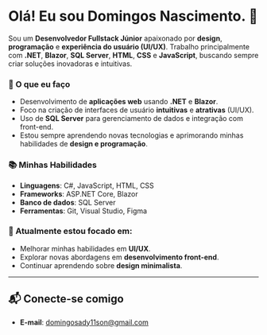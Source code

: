 # Olá! Eu sou Domingos Nascimento. 👋

Sou um **Desenvolvedor Fullstack Júnior** apaixonado por **design**, **programação** e **experiência do usuário (UI/UX)**. Trabalho principalmente com **.NET**, **Blazor**, **SQL Server**, **HTML**, **CSS** e **JavaScript**, buscando sempre criar soluções inovadoras e intuitivas.

### 🚀 O que eu faço
- Desenvolvimento de **aplicações web** usando **.NET** e **Blazor**.
- Foco na criação de interfaces de usuário **intuitivas** e **atrativas** (UI/UX).
- Uso de **SQL Server** para gerenciamento de dados e integração com front-end.
- Estou sempre aprendendo novas tecnologias e aprimorando minhas habilidades de **design e programação**.

### 📚 Minhas Habilidades
- **Linguagens**: C#, JavaScript, HTML, CSS
- **Frameworks**: ASP.NET Core, Blazor
- **Banco de dados**: SQL Server
- **Ferramentas**: Git, Visual Studio, Figma

### 🌱 Atualmente estou focado em:
- Melhorar minhas habilidades em **UI/UX**.
- Explorar novas abordagens em **desenvolvimento front-end**.
- Continuar aprendendo sobre **design minimalista**.

---

## 📬 Conecte-se comigo
- **E-mail**: domingosady11son@gmail.com

